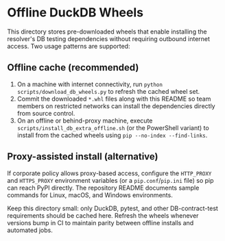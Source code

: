 # Offline DuckDB Wheels

This directory stores pre-downloaded wheels that enable installing the resolver's
DB testing dependencies without requiring outbound internet access. Two usage
patterns are supported:

## Offline cache (recommended)

1. On a machine with internet connectivity, run `python scripts/download_db_wheels.py`
   to refresh the cached wheel set.
2. Commit the downloaded `*.whl` files along with this README so team members on
   restricted networks can install the dependencies directly from source
   control.
3. On an offline or behind-proxy machine, execute
   `scripts/install_db_extra_offline.sh` (or the PowerShell variant) to install
   from the cached wheels using `pip --no-index --find-links`.

## Proxy-assisted install (alternative)

If corporate policy allows proxy-based access, configure the `HTTP_PROXY` and
`HTTPS_PROXY` environment variables (or a `pip.conf`/`pip.ini` file) so pip can
reach PyPI directly. The repository README documents sample commands for Linux,
macOS, and Windows environments.

Keep this directory small: only DuckDB, pytest, and other DB-contract-test
requirements should be cached here. Refresh the wheels whenever versions bump in
CI to maintain parity between offline installs and automated jobs.

